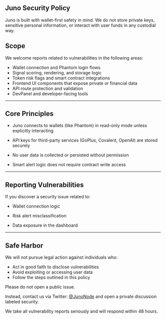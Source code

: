## Juno Security Policy

Juno is built with wallet-first safety in mind. We do not store private keys, sensitive personal information, or interact with user funds in any custodial way.

## Scope

We welcome reports related to vulnerabilities in the following areas:

- Wallet connection and Phantom login flows
- Signal scoring, rendering, and storage logic
- Token risk flags and smart contract integrations
- Frontend UI components that expose private or financial data
- API route protection and validation
- DevPanel and developer-facing tools

---

## Core Principles

- Juno connects to wallets (like Phantom) in read-only mode unless explicitly interacting

- API keys for third-party services (GoPlus, Covalent, OpenAI) are stored securely

- No user data is collected or persisted without permission

- Smart alert logic does not require contract write access

---

## Reporting Vulnerabilities

If you discover a security issue related to:

- Wallet connection logic

- Risk alert misclassification

- Data exposure in the dashboard

---

## Safe Harbor

We will not pursue legal action against individuals who:

- Act in good faith to disclose vulnerabilities
- Avoid exploiting or accessing user data
- Follow the steps outlined in this policy

Please do not open a public issue.

Instead, contact us via Twitter: [@JunoNode](https://twitter.com/JunoNode) and open a private discussion labeled security.

We take all vulnerability reports seriously and will respond within 48 hours.
